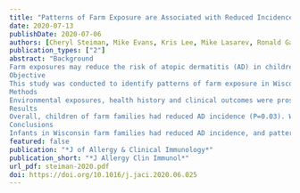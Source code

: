 ```yaml
---
title: "Patterns of Farm Exposure are Associated with Reduced Incidence of Atopic Dermatitis in Early Life"
date: 2020-07-13  
publishDate: 2020-07-06
authors: [Cheryl Steiman, Mike Evans, Kris Lee, Mike Lasarev, Ronald Gangnon, Brent Olson, Kate Barnes, Casper Bendixsen, Chris Seroogy, Jim Gern]
publication_types: ["2"]
abstract: "Background
Farm exposures may reduce the risk of atopic dermatitis (AD) in children, but this is controversial and US data are limited.
Objective
This study was conducted to identify patterns of farm exposure in Wisconsin family farms that modify AD incidence and prevalence in early childhood.
Methods
Environmental exposures, health history and clinical outcomes were prospectively recorded for 111 farm families and 129 non-farm families enrolled in the Wisconsin Infant Study Cohort birth cohort study. Exposures from the prenatal and early postnatal (2-month) visits were evaluated together with parental report of AD diagnosis by a healthcare provider through age 24 months. Latent class analysis was performed with prenatal and early postnatal farm-exposure variables to assign farm children to three classes.
Results
Overall, children of farm families had reduced AD incidence (P=0.03). Within farm families, exposures including poultry (3% vs 28%, P=0.003), pig (4% vs 25%, P=0.04), feed grain (13% vs 34%, P=0.02) and number of animal species were inversely associated with AD incidence. Among the latent class groups, children in families with diverse or more intense farm exposures (Classes A and B) had reduced AD incidence, while low-exposure (Class C) infants had AD incidence similar to non-farm children.
Conclusions
Infants in Wisconsin farm families had reduced AD incidence, and patterns of farm exposures further defined AD risk. These findings suggest that exposure to diverse farm animals, feed and bedding during the prenatal period and in early infancy reduce the risk of early-onset AD, a phenotype associated with multiple other atopic diseases."
featured: false
publication: "*J of Allergy & Clinical Immunology*"
publication_short: "*J Allergy Clin Immunol*"
url_pdf: steiman-2020.pdf
doi: https://doi.org/10.1016/j.jaci.2020.06.025
---
```



